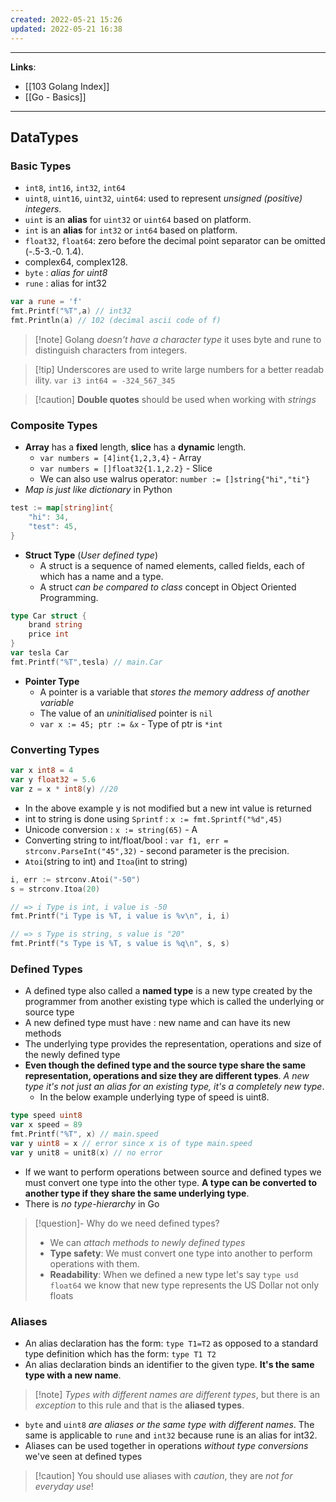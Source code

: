 ```yaml
---
created: 2022-05-21 15:26
updated: 2022-05-21 16:38
---
```

---
**Links**: 
- [[103 Golang Index]]
- [[Go - Basics]]

---
## DataTypes
### Basic Types
- `int8`, `int16`, `int32`, `int64`
- `uint8`, `uint16`, `uint32`, `uint64`: used to represent *unsigned (positive) integers*.
- `uint` is an **alias** for `uint32` or `uint64` based on platform.
- `int` is an **alias** for `int32` or `int64` based on platform.
- `float32`, `float64`: zero before the decimal point separator can be omitted (-.5-3.-0.
1.4).
- complex64, complex128.
- `byte` : *alias for uint8*
- `rune` : alias for int32
```go
var a rune = 'f'
fmt.Printf("%T",a) // int32
fmt.Println(a) // 102 (decimal ascii code of f)
```

> [!note] Golang *doesn't have a character type* it uses byte and rune to distinguish characters from integers.

> [!tip] Underscores are used to write large numbers for a better readability. `var i3 int64 = -324_567_345`

> [!caution] **Double quotes** should be used when working with *strings*

### Composite Types
- **Array** has a **fixed** length, **slice** has a **dynamic** length.
	- `var numbers = [4]int{1,2,3,4}` - Array
	- `var numbers = []float32{1.1,2.2}` - Slice
	- We can also use walrus operator: `number := []string{"hi","ti"}`
- *Map is just like dictionary* in Python
```go
test := map[string]int{
	"hi": 34,
	"test": 45,
}
```
- **Struct Type** (*User defined type*)
	- A struct is a sequence of named elements, called fields, each of which has a name and a type.
	- A struct *can be compared to class* concept in Object Oriented Programming.
```go
type Car struct {
	brand string
	price int
}
var tesla Car
fmt.Printf("%T",tesla) // main.Car
```
- **Pointer Type**
	- A pointer is a variable that *stores the memory address of another variable*
	- The value of an *uninitialised* pointer is `nil`
	- `var x := 45; ptr := &x` - Type of ptr is `*int`

### Converting Types
```go
var x int8 = 4
var y float32 = 5.6
var z = x * int8(y) //20
```
- In the above example y is not modified but a new int value is returned
- int to string is done using `Sprintf` : `x := fmt.Sprintf("%d",45)`
- Unicode conversion : `x := string(65)` - A
- Converting string to int/float/bool : `var f1, err = strconv.ParseInt("45",32)` - second parameter is the precision.
- `Atoi`(string to int) and `Itoa`(int to string)
```go
i, err := strconv.Atoi("-50")
s = strconv.Itoa(20)

// => i Type is int, i value is -50
fmt.Printf("i Type is %T, i value is %v\n", i, i) 

// => s Type is string, s value is "20"
fmt.Printf("s Type is %T, s value is %q\n", s, s) 
```

### Defined Types
- A defined type also called a **named type** is a new type created by the programmer from another existing type which is called the underlying or source type
- A new defined type must have : new name and can have its new methods
- The underlying type provides the representation, operations and size of the newly defined type
- **Even though the defined type and the source type share the same representation, operations and size they are different types**. *A new type it's not just an alias for an existing type, it's a completely new type*.
	- In the below example underlying type of speed is uint8.
```go
type speed uint8
var x speed = 89
fmt.Printf("%T", x) // main.speed
var y uint8 = x // error since x is of type main.speed
var y unit8 = unit8(x) // no error
```
- If we want to perform operations between source and defined types we must convert one type into the other type. **A type can be converted to another type if they share the same underlying type**.
- There is *no type-hierarchy* in Go

> [!question]- Why do we need defined types?
> - We can *attach methods to newly defined types*
> - **Type safety**: We must convert one type into another to perform operations with them.
> - **Readability**: When we defined a new type let's say `type usd float64` we know that new type represents the US Dollar not only floats

### Aliases
- An alias declaration has the form: `type T1=T2` as opposed to a standard type definition which has the form: `type T1 T2`
- An alias declaration binds an identifier to the given type. **It's the same type with a new name**.

> [!note] *Types with different names are different types*, but there is an *exception* to this rule and that is the **aliased types**.

- `byte` and `uint8` *are aliases or the same type with different names*. The same is applicable to `rune` and `int32` because rune is an alias for int32.
- Aliases can be used together in operations *without type conversions* we've seen at defined types

> [!caution] You should use aliases with *caution*, they are *not for everyday use*!